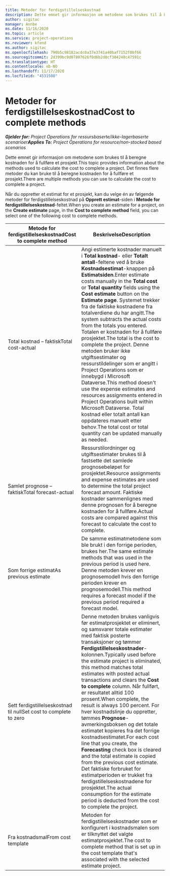 ```yaml
---
title: Metoder for ferdigstillelseskostnad
description: Dette emnet gir informasjon om metodene som brukes til å beregne kostnaden for å fullføre et prosjekt.
author: sigitac
manager: Annbe
ms.date: 11/16/2020
ms.topic: article
ms.service: project-operations
ms.reviewer: kfend
ms.author: sigitac
ms.openlocfilehash: 790b5c98182acdc0a37e3741a40baf7152f0bf66
ms.sourcegitcommit: 2d399bc9d07807626f0d6b2d0cf304240c47591c
ms.translationtype: HT
ms.contentlocale: nb-NO
ms.lasthandoff: 11/17/2020
ms.locfileid: "4531508"
---
```

# <a name="cost-to-complete-methods"></a><span data-ttu-id="e3a33-103">Metoder for ferdigstillelseskostnad</span><span class="sxs-lookup"><span data-stu-id="e3a33-103">Cost to complete methods</span></span>

<span data-ttu-id="e3a33-104">_**Gjelder for:** Project Operations for ressursbaserte/ikke-lagerbaserte scenarioer_</span><span class="sxs-lookup"><span data-stu-id="e3a33-104">_**Applies To:** Project Operations for resource/non-stocked based scenarios_</span></span>

<span data-ttu-id="e3a33-105">Dette emnet gir informasjon om metodene som brukes til å beregne kostnaden for å fullføre et prosjekt.</span><span class="sxs-lookup"><span data-stu-id="e3a33-105">This topic provides information about the methods used to calculate the cost to complete a project.</span></span> <span data-ttu-id="e3a33-106">Det finnes flere metoder du kan bruke til å beregne kostnaden for å fullføre et prosjekt.</span><span class="sxs-lookup"><span data-stu-id="e3a33-106">There are multiple methods you can use to calculate the cost to complete a project.</span></span> 

<span data-ttu-id="e3a33-107">Når du oppretter et estimat for et prosjekt, kan du velge én av følgende metoder for ferdigstillelseskostnad på **Opprett estimat**-siden i **Metode for ferdigstillelseskostnad**-feltet.</span><span class="sxs-lookup"><span data-stu-id="e3a33-107">When you create an estimate for a project, on the **Create estimate** page, in the **Cost to complete method** field, you can select one of the following cost to complete methods.</span></span>

| <span data-ttu-id="e3a33-108">Metode for ferdigstillelseskostnad</span><span class="sxs-lookup"><span data-stu-id="e3a33-108">Cost to complete method</span></span>    | <span data-ttu-id="e3a33-109">Beskrivelse</span><span class="sxs-lookup"><span data-stu-id="e3a33-109">Description</span></span>                                                                                                                                                                                                                                                                                                                                                                                                                                                                                        |
|------------------------------|----------------------------------------------------------------------------------------------------------------------------------------------------------------------------------------------------------------------------------------------------------------------------------------------------------------------------------------------------------------------------------------------------------------------------------------------------------------------------------------------------|
| <span data-ttu-id="e3a33-110">Total kostnad – faktisk</span><span class="sxs-lookup"><span data-stu-id="e3a33-110">Total cost-actual</span></span>            | <span data-ttu-id="e3a33-111">Angi estimerte kostnader manuelt i **Total kostnad**- eller **Totalt antall**-feltene ved å bruke **Kostnadsestimat**-knappen på **Estimatsiden**.</span><span class="sxs-lookup"><span data-stu-id="e3a33-111">Enter estimate costs manually in the **Total cost** or **Total quantity** fields using the **Cost estimate** button on the **Estimate page**.</span></span> <span data-ttu-id="e3a33-112">Systemet trekker fra de faktiske kostnadene fra totalverdiene du har angitt.</span><span class="sxs-lookup"><span data-stu-id="e3a33-112">The system subtracts the actual costs from the totals you entered.</span></span> <span data-ttu-id="e3a33-113">Totalen er kostnaden for å fullføre prosjektet.</span><span class="sxs-lookup"><span data-stu-id="e3a33-113">The total is the cost to complete the project.</span></span> <span data-ttu-id="e3a33-114">Denne metoden bruker ikke utgiftsestimater og ressurstildelinger som er angitt i Project Operations som er innebygd i Microsoft Dataverse.</span><span class="sxs-lookup"><span data-stu-id="e3a33-114">This method doesn't use the expense estimates and resources assignments entered in Project Operations built within Microsoft Dataverse.</span></span> <span data-ttu-id="e3a33-115">Total kostnad eller totalt antall kan oppdateres manuelt etter behov.</span><span class="sxs-lookup"><span data-stu-id="e3a33-115">The total cost or total quantity can be updated manually as needed.</span></span>  |
| <span data-ttu-id="e3a33-116">Samlet prognose – faktisk</span><span class="sxs-lookup"><span data-stu-id="e3a33-116">Total forecast-actual</span></span>        | <span data-ttu-id="e3a33-117">Ressurstilordninger og utgiftsestimater brukes til å fastsette det samlede prognosebeløpet for prosjektet.</span><span class="sxs-lookup"><span data-stu-id="e3a33-117">Resource assignments and expense estimates are used to determine the total project forecast amount.</span></span> <span data-ttu-id="e3a33-118">Faktiske kostnader sammenlignes med denne prognosen for å beregne kostnaden for å fullføre.</span><span class="sxs-lookup"><span data-stu-id="e3a33-118">Actual costs are compared against this forecast to calculate the cost to complete.</span></span>                                                                                                                                                                                                                                                                          |
| <span data-ttu-id="e3a33-119">Som forrige estimat</span><span class="sxs-lookup"><span data-stu-id="e3a33-119">As previous estimate</span></span>         | <span data-ttu-id="e3a33-120">De samme estimatmetodene som ble brukt i den forrige perioden, brukes her.</span><span class="sxs-lookup"><span data-stu-id="e3a33-120">The same estimate methods that was used in the previous period is used here.</span></span> <span data-ttu-id="e3a33-121">Denne metoden krever en prognosemodell hvis den forrige perioden krever en prognosemodell.</span><span class="sxs-lookup"><span data-stu-id="e3a33-121">This method requires a forecast model if the previous period required a forecast model.</span></span>                                                                                                                                                                                                                                                                                                                           |
| <span data-ttu-id="e3a33-122">Sett ferdigstillelseskostnad til null</span><span class="sxs-lookup"><span data-stu-id="e3a33-122">Set cost to complete to zero</span></span> | <span data-ttu-id="e3a33-123">Denne metoden brukes vanligvis før estimatprosjektet er eliminert, og samsvarer totale estimater med faktisk posterte transaksjoner og tømmer **Ferdigstillelseskostnader**-kolonnen.</span><span class="sxs-lookup"><span data-stu-id="e3a33-123">Typically used before the estimate project is eliminated, this method matches total estimates with posted actual transactions and clears the **Cost to complete** column.</span></span> <span data-ttu-id="e3a33-124">Når fullført, er resultatet alltid 100 prosent.</span><span class="sxs-lookup"><span data-stu-id="e3a33-124">When complete, the result is always 100 percent.</span></span> <span data-ttu-id="e3a33-125">For hver kostnadslinje du oppretter, tømmes **Prognose**-avmerkingsboksen og det totale estimatet kopieres fra det forrige kostnadsestimatet.</span><span class="sxs-lookup"><span data-stu-id="e3a33-125">For each cost line that you create, the **Forecasting** check box is cleared and the total estimate is copied from the previous cost estimate.</span></span> <span data-ttu-id="e3a33-126">Det faktiske forbruket for estimatperioden er trukket fra ferdigstillelseskostnadene for prosjektet.</span><span class="sxs-lookup"><span data-stu-id="e3a33-126">The actual consumption for the estimate period is deducted from the cost to complete the project.</span></span>              |
| <span data-ttu-id="e3a33-127">Fra kostnadsmal</span><span class="sxs-lookup"><span data-stu-id="e3a33-127">From cost template</span></span>           | <span data-ttu-id="e3a33-128">Metoden for ferdigstillelseskostnader som er konfigurert i kostnadsmalen som er tilknyttet det valgte estimatprosjektet.</span><span class="sxs-lookup"><span data-stu-id="e3a33-128">The cost to complete method that is set up in the cost template that's associated with the selected estimate project.</span></span>                                                                                                                                                                                                                                                                                                                                                                          |
